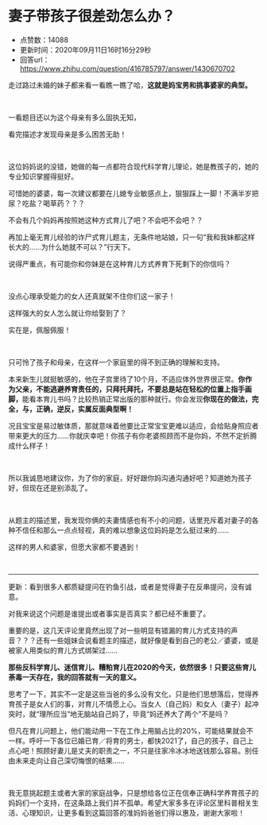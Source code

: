 # 妻子带孩子很差劲怎么办？
- 点赞数：14088
- 更新时间：2020年09月11日16时16分29秒
- 回答url：https://www.zhihu.com/question/416785797/answer/1430670702
<body>
 <p data-pid="W1k_-ptS">走过路过未婚的妹子都来看一看瞧一瞧了哈，<b>这就是妈宝男和挑事婆家的典型。</b></p>
 <p class="ztext-empty-paragraph"><br></p>
 <p data-pid="QaA0d8VG">一看题目还以为这个母亲有多么固执无知，</p>
 <p data-pid="lKjhhO0W">看完描述才发现母亲是多么困苦无助！</p>
 <p class="ztext-empty-paragraph"><br></p>
 <p data-pid="ivGOkzeM">这位妈妈说的没错，她做的每一点都符合现代科学育儿理论，她是教孩子的，她的专业知识掌握得挺好。</p>
 <p data-pid="z9Vlbm-3">可惜她的婆婆，每一次建议都要在儿媳专业敏感点上，狠狠踩上一脚！不满半岁把尿？吃盐？喝草药？？？</p>
 <p data-pid="cCDZcYZF">不会有几个妈妈再按照她这种方式育儿了吧？不会吧不会吧？？</p>
 <p data-pid="5i1zbm1h">再加上毫无育儿经验的诈尸式育儿题主，无条件地站娘，只一句“我和我妹都这样长大的……为什么她就不可以？”行天下。</p>
 <p data-pid="p0ZPb9uf">说得严重点，有可能你和你妹是在这种育儿方式养育下死剩下的你信吗？</p>
 <p class="ztext-empty-paragraph"><br></p>
 <p data-pid="B0NOAWwE">没点心理承受能力的女人还真就架不住你们这一家子！</p>
 <p data-pid="dKxcuSho">这样强大的女人怎么就让你给娶到了？</p>
 <p data-pid="MBD0fyf5">实在是，佩服佩服！</p>
 <p class="ztext-empty-paragraph"><br></p>
 <p data-pid="KjFNkxCW">只可怜了孩子和母亲，在这样一个家庭里的得不到正确的理解和支持。</p>
 <p data-pid="GHF7n0Rz">本来新生儿就挺敏感的，他在子宫里待了10个月，不适应体外世界很正常。<b>你作为父亲，不能逃避养育责任的，只拜托拜托，不要总是站在轻松的位置上指手画脚，</b>能看本育儿书吗？比较热销正常出版的那种就行。你会发现<b>你现在的做法，完全，与，正确，逆反，实属反面典型啊！</b></p>
 <p data-pid="lZMS-ixn">况且宝宝是易过敏体质，那就意味着他要比正常宝宝更难以适应，会给贴身照应者带来更大的压力……你就庆幸吧！你孩子有你老婆照顾而不是你妈，不然不定折腾成什么样子！</p>
 <p class="ztext-empty-paragraph"><br></p>
 <p data-pid="ysTtybuV">所以我诚恳地建议你，为了你的家庭，好好跟你妈沟通沟通好吧？知道她为孩子好，但现在还是别添乱了。</p>
 <p class="ztext-empty-paragraph"><br></p>
 <p data-pid="vy-LzNQg">从题主的描述里，我发现你俩的夫妻情感也有不小的问题，话里充斥着对妻子的各种不信任和那么一点点轻视，真的难以想象这位妈妈是怎么挺过来的……</p>
 <p data-pid="KGpl_D4_">这样的男人和婆家，但愿大家都不要遇到！</p>
 <p class="ztext-empty-paragraph"><br></p>
 <hr>
 <p data-pid="jljTJTbK">更新：看到很多人都质疑提问在钓鱼引战，或者是觉得妻子在反串提问，没有诚意。</p>
 <p data-pid="ZKy8-SjV">对我来说这个问题是谁提出或者事实是否真实？都已经不重要了。</p>
 <p data-pid="zPpZM9rz">重要的是，这几天评论里竟然出现了对一些明显有错漏的育儿方式支持的声音？？？还有一些姐妹会说看题主的描述，就好像是看到自己的老公／婆婆，或是被家人用类似的育儿方式绑架过……</p>
 <p data-pid="fWvW2Zc9"><b>那些反科学育儿、迷信育儿、糟粕育儿在2020的今天，依然很多！只要这些育儿荼毒一天存在，我的回答就有一天的意义。</b></p>
 <p data-pid="q0BfWq4w">思考了一下，其实不一定是这些当爸的多么没有文化，只是他们思想落后，觉得养育孩子是女人们的事，对育儿不情愿上心。当女人（自己妈）和女人（妻子）起冲突时，就“理所应当”地无脑站自己妈了，毕竟“妈还养大了两个”不是吗？</p>
 <p data-pid="QGUK65kL">但凡在育儿问题上，他们能动用一下在工作上用脑占比的20%，可能结果就会不一样。呼吁一下各位已婚已育／将育的男士，都快2021了，自己的孩子，自己上点心吧！照顾好妻儿是丈夫的职责之一，不只是往家冷冰冰地送钱那么容易。别任由未来走向让自己深切悔恨的结果……</p>
 <p class="ztext-empty-paragraph"><br></p>
 <p data-pid="x_xfmpTS">我无意挑起题主或者大家的家庭战争，只是想给各位正在信奉正确科学养育孩子的妈妈们一个支持，在这条路上我们并不孤单。希望大家多多在评论区里科普相关生活、心理知识，让更多看到这篇回答的准妈妈爸爸们得以惠及，谢谢大家啦！</p>
</body>